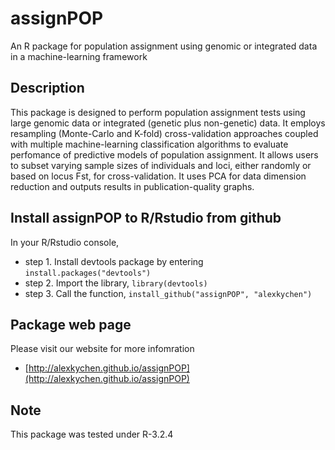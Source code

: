 # assignPOP
An R package for population assignment using genomic or integrated data in a machine-learning framework

## Description
This package is designed to perform population assignment tests using large genomic data or integrated (genetic plus non-genetic) data. It employs resampling (Monte-Carlo and K-fold) cross-validation approaches coupled with multiple machine-learning classification algorithms to evaluate perfomance of predictive models of population assignment. It allows users to subset varying sample sizes of individuals and loci, either randomly or based on locus Fst, for cross-validation. It uses PCA for data dimension reduction and outputs results in publication-quality graphs.

## Install assignPOP to R/Rstudio from github
In your R/Rstudio console,
* step 1. Install devtools package by entering `install.packages("devtools")`
* step 2. Import the library, `library(devtools)`
* step 3. Call the function, `install_github("assignPOP", "alexkychen")` 

## Package web page
Please visit our website for more infomration
* [http://alexkychen.github.io/assignPOP](http://alexkychen.github.io/assignPOP)

## Note
This package was tested under R-3.2.4